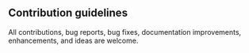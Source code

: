 Contribution guidelines
-----------------------
All contributions, bug reports, bug fixes, documentation improvements, enhancements, and ideas are welcome.
